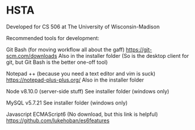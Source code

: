 # HSTA
Developed for CS 506 at The University of Wisconsin-Madison

Recommended tools for development:

Git Bash (for moving workflow all about the gaff)
https://git-scm.com/downloads
Also in the installer folder (So is the desktop client for git, but Git Bash is the better one-off tool)

Notepad ++ (because you need a text editor and vim is suck)
https://notepad-plus-plus.org/
Also in the installer folder

Node v8.10.0 (server-side stuff)
See installer folder (windows only)

MySQL v5.7.21
See installer folder (windows only)

Javascript ECMAScript6 (No download, but this link is helpful)
https://github.com/lukehoban/es6features

